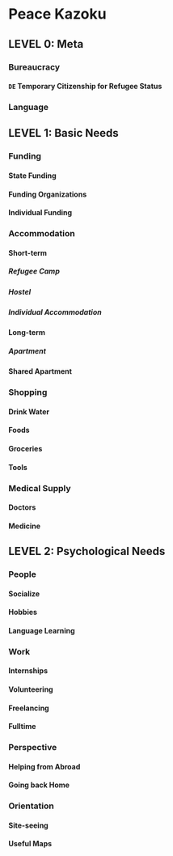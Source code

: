 # Peace Kazoku

## LEVEL 0: Meta

### Bureaucracy

#### `DE` Temporary Citizenship for Refugee Status

### Language

## LEVEL 1: Basic Needs

### Funding

#### State Funding

#### Funding Organizations

#### Individual Funding

### Accommodation

#### Short-term

##### Refugee Camp

##### Hostel

##### Individual Accommodation

#### Long-term

##### Apartment

#### Shared Apartment

### Shopping

#### Drink Water

#### Foods

#### Groceries

#### Tools

### Medical Supply

#### Doctors

#### Medicine

## LEVEL 2: Psychological Needs

### People

#### Socialize

#### Hobbies

#### Language Learning

### Work

#### Internships

#### Volunteering

#### Freelancing

#### Fulltime

### Perspective

#### Helping from Abroad

#### Going back Home

### Orientation

#### Site-seeing

#### Useful Maps